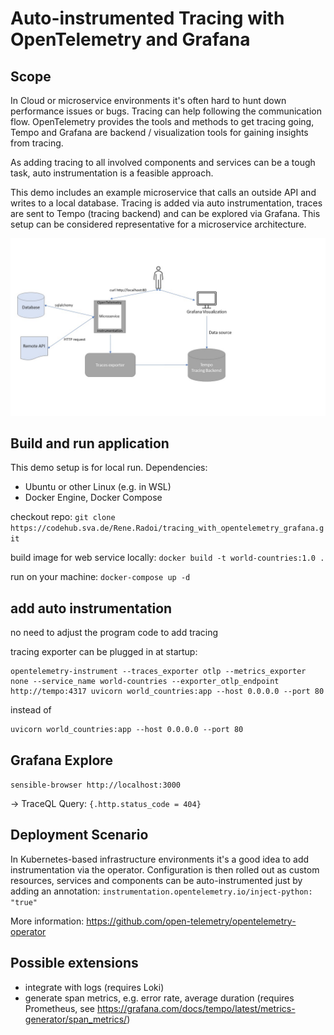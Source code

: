 # Auto-instrumented Tracing with OpenTelemetry and Grafana
## Scope
In Cloud or microservice environments it's often hard to hunt down performance issues or bugs. Tracing can help following
the communication flow. OpenTelemetry provides the tools and methods to get tracing going, Tempo and Grafana are backend / 
visualization tools for gaining insights from tracing.

As adding tracing to all involved components and services can be a tough task, auto instrumentation is a feasible approach.

This demo includes an example microservice that calls an outside API and writes to a local database. Tracing is added
via auto instrumentation, traces are sent to Tempo (tracing backend) and can be explored via Grafana. This setup can be
considered representative for a microservice architecture.

![scope](./scope.jpg)

## Build and run application
This demo setup is for local run. Dependencies:
* Ubuntu or other Linux (e.g. in WSL)
* Docker Engine, Docker Compose

checkout repo:
`git clone https://codehub.sva.de/Rene.Radoi/tracing_with_opentelemetry_grafana.git`

build image for web service locally:
`docker build -t world-countries:1.0 .`

run on your machine:
`docker-compose up -d`

## add auto instrumentation
no need to adjust the program code to add tracing

tracing exporter can be plugged in at startup: 
```
opentelemetry-instrument --traces_exporter otlp --metrics_exporter none --service_name world-countries --exporter_otlp_endpoint http://tempo:4317 uvicorn world_countries:app --host 0.0.0.0 --port 80
```
instead of
```
uvicorn world_countries:app --host 0.0.0.0 --port 80
```

## Grafana Explore
`sensible-browser http://localhost:3000`

-> TraceQL Query: `{.http.status_code = 404}`

## Deployment Scenario
In Kubernetes-based infrastructure environments it's a good idea to add instrumentation via the operator. Configuration
is then rolled out as custom resources, services and components can be auto-instrumented just by adding an annotation:
`instrumentation.opentelemetry.io/inject-python: "true"`

More information: https://github.com/open-telemetry/opentelemetry-operator

## Possible extensions
- integrate with logs (requires Loki)
- generate span metrics, e.g. error rate, average duration (requires Prometheus, see https://grafana.com/docs/tempo/latest/metrics-generator/span_metrics/)